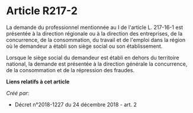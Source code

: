 # Article R217-2

La demande du professionnel mentionnée au I de l'article L. 217-16-1 est présentée à la direction régionale ou à la direction
des entreprises, de la concurrence, de la consommation, du travail et de l'emploi dans la région où le demandeur a établi son
siège social ou son établissement.

Lorsque le siège social du demandeur est établi en dehors du territoire national, la demande est présentée à la direction
générale la concurrence, de la consommation et de la répression des fraudes.

**Liens relatifs à cet article**

_Créé par_:

  - Décret n°2018-1227 du 24 décembre 2018 - art. 2
